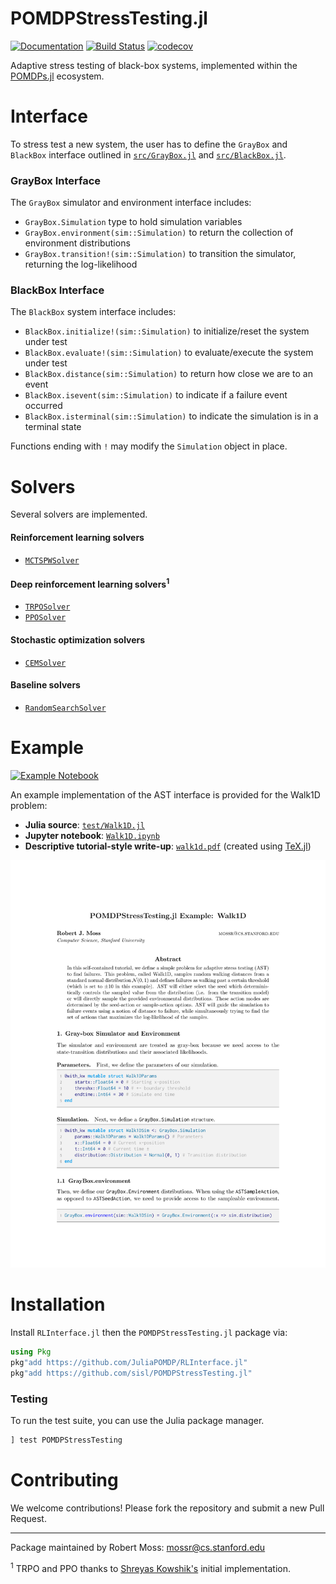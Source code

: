 # POMDPStressTesting.jl

[![Documentation](https://img.shields.io/badge/docs-latest-blue.svg)](https://sisl.github.io/POMDPStressTesting.jl/dev/)
[![Build Status](https://travis-ci.org/sisl/POMDPStressTesting.jl.svg?branch=master)](https://travis-ci.org/sisl/POMDPStressTesting.jl)
[![codecov](https://codecov.io/gh/sisl/POMDPStressTesting.jl/branch/master/graph/badge.svg)](https://codecov.io/gh/sisl/POMDPStressTesting.jl)


Adaptive stress testing of black-box systems, implemented within the [POMDPs.jl](https://github.com/JuliaPOMDP/POMDPs.jl) ecosystem.

# Interface
To stress test a new system, the user has to define the `GrayBox` and `BlackBox` interface outlined in [`src/GrayBox.jl`](https://github.com/mossr/POMDPStressTesting.jl/blob/master/src/GrayBox.jl) and [`src/BlackBox.jl`](https://github.com/mossr/POMDPStressTesting.jl/blob/master/src/BlackBox.jl).

### GrayBox Interface
The `GrayBox` simulator and environment interface includes:
* `GrayBox.Simulation` type to hold simulation variables
* `GrayBox.environment(sim::Simulation)` to return the collection of environment distributions
* `GrayBox.transition!(sim::Simulation)` to transition the simulator, returning the log-likelihood

### BlackBox  Interface
The `BlackBox` system interface includes:
* `BlackBox.initialize!(sim::Simulation)` to initialize/reset the system under test
* `BlackBox.evaluate!(sim::Simulation)` to evaluate/execute the system under test
* `BlackBox.distance(sim::Simulation)` to return how close we are to an event
* `BlackBox.isevent(sim::Simulation)` to indicate if a failure event occurred
* `BlackBox.isterminal(sim::Simulation)` to indicate the simulation is in a terminal state

Functions ending with `!` may modify the `Simulation` object in place.


# Solvers
Several solvers are implemented.

#### Reinforcement learning solvers
* [`MCTSPWSolver`](https://github.com/mossr/POMDPStressTesting.jl/blob/master/src/solvers/mcts.jl)

#### Deep reinforcement learning solvers<sup>1</sup>
* [`TRPOSolver`](https://github.com/mossr/POMDPStressTesting.jl/blob/master/src/solvers/drl/trpo.jl)
* [`PPOSolver`](https://github.com/mossr/POMDPStressTesting.jl/blob/master/src/solvers/drl/ppo.jl)

#### Stochastic optimization solvers
* [`CEMSolver`](https://github.com/mossr/POMDPStressTesting.jl/blob/master/src/solvers/cem.jl)

#### Baseline solvers
* [`RandomSearchSolver`](https://github.com/mossr/POMDPStressTesting.jl/blob/master/src/solvers/random_search.jl)


# Example
[![Example Notebook](https://img.shields.io/badge/example-notebook-blue)](https://nbviewer.jupyter.org/github/sisl/POMDPStressTesting.jl/blob/master/notebooks/Walk1D.ipynb)

An example implementation of the AST interface is provided for the Walk1D problem:
* **Julia source**: [`test/Walk1D.jl`](https://github.com/mossr/POMDPStressTesting.jl/blob/master/test/Walk1D.jl)
* **Jupyter notebook**: [`Walk1D.ipynb`](https://nbviewer.jupyter.org/github/sisl/POMDPStressTesting.jl/blob/master/notebooks/Walk1D.ipynb)
* **Descriptive tutorial-style write-up**: [`walk1d.pdf`](./test/pdf/walk1d.pdf) (created using [TeX.jl](https://github.com/mossr/TeX.jl))

<!-- (https://github.com/mossr/POMDPStressTesting.jl/blob/master/test/walk1d.pdf) -->

<kbd>
<p align="center">
  <a href="./test/pdf/walk1d.pdf">
    <img src="./test/svg/walk1d.svg">
  </a>
</p>
</kbd>

<!-- With an accompanying notebook: [`Walk1D.ipynb`](https://github.com/mossr/POMDPStressTesting.jl/blob/master/notebooks/Walk1D.ipynb) -->

# Installation

Install `RLInterface.jl` then the `POMDPStressTesting.jl` package via:
```julia
using Pkg
pkg"add https://github.com/JuliaPOMDP/RLInterface.jl"
pkg"add https://github.com/sisl/POMDPStressTesting.jl"
```

### Testing
To run the test suite, you can use the Julia package manager.
```julia
] test POMDPStressTesting
```

# Contributing
We welcome contributions! Please fork the repository and submit a new Pull Request.

---
Package maintained by Robert Moss: mossr@cs.stanford.edu

<sup>1</sup> TRPO and PPO thanks to [Shreyas Kowshik's](https://github.com/shreyas-kowshik/RL-baselines.jl) initial implementation.